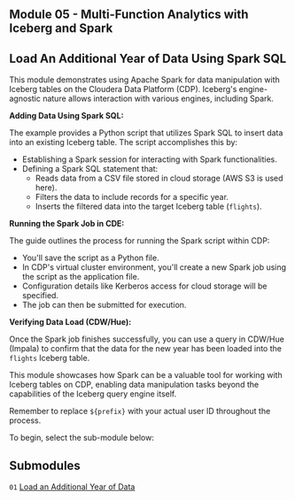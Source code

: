 ## Module 05 - Multi-Function Analytics with Iceberg and Spark

## Load An Additional Year of Data Using Spark SQL

This module demonstrates using Apache Spark for data manipulation with Iceberg tables on the Cloudera Data Platform (CDP). Iceberg's engine-agnostic nature allows interaction with various engines, including Spark.

**Adding Data Using Spark SQL:**

The example provides a Python script that utilizes Spark SQL to insert data into an existing Iceberg table. The script accomplishes this by:

- Establishing a Spark session for interacting with Spark functionalities.
- Defining a Spark SQL statement that:
    - Reads data from a CSV file stored in cloud storage (AWS S3 is used here).
    - Filters the data to include records for a specific year.
    - Inserts the filtered data into the target Iceberg table (`flights`).

**Running the Spark Job in CDE:**

The guide outlines the process for running the Spark script within CDP:

- You'll save the script as a Python file.
- In CDP's virtual cluster environment, you'll create a new Spark job using the script as the application file.
- Configuration details like Kerberos access for cloud storage will be specified.
- The job can then be submitted for execution.

**Verifying Data Load (CDW/Hue):**

Once the Spark job finishes successfully, you can use a query in CDW/Hue (Impala) to confirm that the data for the new year has been loaded into the `flights` Iceberg table.

This module showcases how Spark can be a valuable tool for working with Iceberg tables on CDP, enabling data manipulation tasks beyond the capabilities of the Iceberg query engine itself.

Remember to replace `${prefix}` with your actual user ID throughout the process.

To begin, select the sub-module below:

## Submodules

`01` [Load an Additional Year of Data](load_additional_year_DE.md)